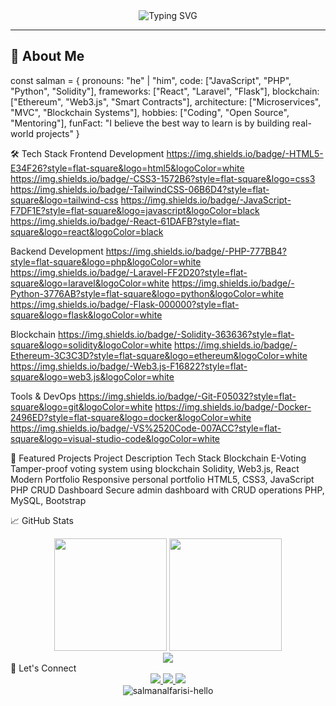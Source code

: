 <!-- HEADER -->
<div align="center">
  <img src="https://readme-typing-svg.demolab.com?font=Fira+Code&weight=600&size=28&duration=3000&pause=500&color=6366F1&center=true&vCenter=true&width=500&lines=Hi+%F0%9F%91%8B%2C+I'm+Salman+Alfarisi;Web+Developer;Blockchain+Enthusiast;Open+Source+Contributor" alt="Typing SVG" />
</div>

---

<!-- ABOUT ME -->
## 🌟 About Me

const salman = {
  pronouns: "he" | "him",
  code: ["JavaScript", "PHP", "Python", "Solidity"],
  frameworks: ["React", "Laravel", "Flask"],
  blockchain: ["Ethereum", "Web3.js", "Smart Contracts"],
  architecture: ["Microservices", "MVC", "Blockchain Systems"],
  hobbies: ["Coding", "Open Source", "Mentoring"],
  funFact: "I believe the best way to learn is by building real-world projects"
}
<!-- TECH STACK -->
🛠️ Tech Stack
Frontend Development
https://img.shields.io/badge/-HTML5-E34F26?style=flat-square&logo=html5&logoColor=white
https://img.shields.io/badge/-CSS3-1572B6?style=flat-square&logo=css3
https://img.shields.io/badge/-TailwindCSS-06B6D4?style=flat-square&logo=tailwind-css
https://img.shields.io/badge/-JavaScript-F7DF1E?style=flat-square&logo=javascript&logoColor=black
https://img.shields.io/badge/-React-61DAFB?style=flat-square&logo=react&logoColor=black

Backend Development
https://img.shields.io/badge/-PHP-777BB4?style=flat-square&logo=php&logoColor=white
https://img.shields.io/badge/-Laravel-FF2D20?style=flat-square&logo=laravel&logoColor=white
https://img.shields.io/badge/-Python-3776AB?style=flat-square&logo=python&logoColor=white
https://img.shields.io/badge/-Flask-000000?style=flat-square&logo=flask&logoColor=white

Blockchain
https://img.shields.io/badge/-Solidity-363636?style=flat-square&logo=solidity&logoColor=white
https://img.shields.io/badge/-Ethereum-3C3C3D?style=flat-square&logo=ethereum&logoColor=white
https://img.shields.io/badge/-Web3.js-F16822?style=flat-square&logo=web3.js&logoColor=white

Tools & DevOps
https://img.shields.io/badge/-Git-F05032?style=flat-square&logo=git&logoColor=white
https://img.shields.io/badge/-Docker-2496ED?style=flat-square&logo=docker&logoColor=white
https://img.shields.io/badge/-VS%2520Code-007ACC?style=flat-square&logo=visual-studio-code&logoColor=white

<!-- PROJECTS -->
🚀 Featured Projects
Project	Description	Tech Stack
Blockchain E-Voting	Tamper-proof voting system using blockchain	Solidity, Web3.js, React
Modern Portfolio	Responsive personal portfolio	HTML5, CSS3, JavaScript
PHP CRUD Dashboard	Secure admin dashboard with CRUD operations	PHP, MySQL, Bootstrap
<!-- STATS -->
📈 GitHub Stats
<div align="center"> <img height="180em" src="https://github-readme-stats.vercel.app/api?username=salmanalfarisi-hello&show_icons=true&theme=radical&include_all_commits=true&count_private=true&hide_border=true" /> <img height="180em" src="https://github-readme-stats.vercel.app/api/top-langs/?username=salmanalfarisi-hello&layout=compact&langs_count=8&theme=radical&hide_border=true" /> </div><div align="center"> <img src="https://github-readme-streak-stats.herokuapp.com/?user=salmanalfarisi-hello&theme=radical&hide_border=true" /> </div>
<!-- SOCIALS -->
🤝 Let's Connect
<div align="center"> <a href="https://linkedin.com/in/salmanalfarisi" target="_blank"> <img src="https://img.shields.io/badge/LinkedIn-0077B5?style=for-the-badge&logo=linkedin&logoColor=white" /> </a> <a href="https://twitter.com/salmanalfarisi" target="_blank"> <img src="https://img.shields.io/badge/Twitter-1DA1F2?style=for-the-badge&logo=twitter&logoColor=white" /> </a> <a href="mailto:your-email@example.com"> <img src="https://img.shields.io/badge/Gmail-D14836?style=for-the-badge&logo=gmail&logoColor=white" /> </a> </div>
<div align="center"> <img src="https://komarev.com/ghpvc/?username=salmanalfarisi-hello&label=Profile%20views&color=0e75b6&style=flat" alt="salmanalfarisi-hello" /> </div>
